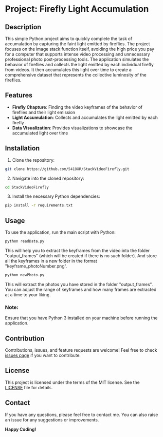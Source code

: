 # Project: Firefly Light Accumulation

## Description

This simple Python project aims to quickly complete the task of accumulation by capturing the faint light emitted by fireflies. The project focuses on the image stack function itself, avoiding the high price you pay for a computer that supports intense video processing and unnecessary professional photo post-processing tools. 
The application simulates the behavior of fireflies and collects the light emitted by each individual firefly from videos. It then accumulates this light over time to create a comprehensive dataset that represents the collective luminosity of the fireflies.

## Features

- **Firefly Chapture**: Finding the video keyframes of the behavior of fireflies and their light emission
- **Light Accumulation**: Collects and accumulates the light emitted by each firefly
- **Data Visualization**: Provides visualizations to showcase the accumulated light over time

## Installation

1. Clone the repository:

```bash
git clone https://github.com/5418XR/StackVideoFirefly.git
```

2. Navigate into the cloned repository:

```bash
cd StackVideoFirefly
```

3. Install the necessary Python dependencies:

```bash
pip install -r requirements.txt
```

## Usage

To use the application, run the main script with Python:

```bash
python readData.py
```
This will help you to extract the keyframes from the video into the folder "output_frames" (which will be created if there is no such folder). And store all the keyframes in a new folder in the format "keyframe_photoNumber.png".

```bash
python newPhoto.py
```
This will extract the photos you have stored in the folder "output_frames". You can adjust the range of keyframes and how many frames are extracted at a time to your liking.
### Note: 

Ensure that you have Python 3 installed on your machine before running the application.

## Contribution

Contributions, issues, and feature requests are welcome! Feel free to check [issues page](https://github.com/5418XR/StackVideoFirefly/issues) if you want to contribute.

## License

This project is licensed under the terms of the MIT license. See the [LICENSE](https://github.com/5418XR/StackVideoFirefly/blob/main/LICENSE.txt) file for details.

## Contact

If you have any questions, please feel free to contact me. You can also raise an issue for any suggestions or improvements.

**Happy Coding!**
